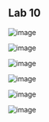 ## Lab 10

<p></p>

![image](https://github.com/cromero2/Design6/assets/98184880/f49258c2-7832-40d8-b6ff-6d254498bbc4)

![image](https://github.com/cromero2/Design6/assets/98184880/7fd331ca-d5aa-486c-a9f2-3150e716f66e)

![image](https://github.com/cromero2/Design6/assets/98184880/21cb015c-8b5f-40e6-abae-f53ae8057afc)

<p></p>

![image](https://github.com/cromero2/Design6/assets/98184880/0a7b43e6-4ab5-48a8-ab00-0cc457aef6b8)

<p></p>

![image](https://github.com/cromero2/Design6/assets/98184880/23863356-e7d6-4c57-8868-52eaff5bfd6d)

![image](https://github.com/cromero2/Design6/assets/98184880/33d64efe-802c-4109-a76e-32dc2f3fd79d)


